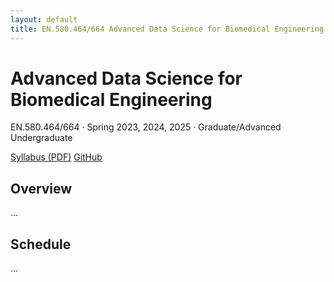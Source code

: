 ```yaml
---
layout: default
title: EN.580.464/664 Advanced Data Science for Biomedical Engineering
---
```


<h1>Advanced Data Science for Biomedical Engineering</h1>
<p class="text-muted">EN.580.464/664 · Spring 2023, 2024, 2025 · Graduate/Advanced Undergraduate</p>

<p class="mb-3">
  <a class="btn btn-sm btn-outline-primary mr-1" href="{{ '/assets/courses/sparse/syllabus.pdf' | relative_url }}" target="_blank" rel="noopener">Syllabus (PDF)</a>
  <a class="btn btn-sm btn-outline-primary mr-1" href="https://github.com/yourorg/sparse-course" target="_blank" rel="noopener">GitHub</a>
</p>

<div class="bg-white shadow-sm rounded-xl p-3">
  <!-- put your full course content here -->
  <h2>Overview</h2>
  <p>…</p>

  <h2>Schedule</h2>
  <p>…</p>
</div>

